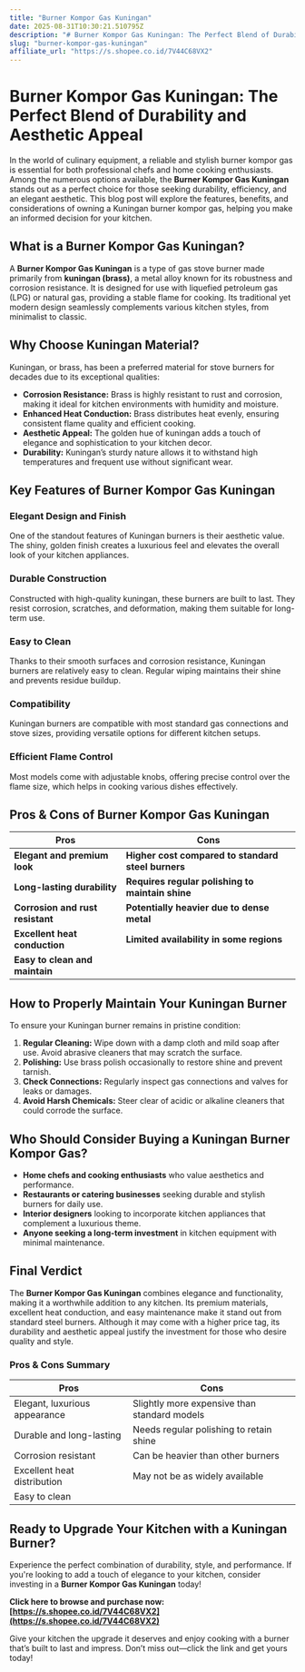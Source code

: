 ```yaml
---
title: "Burner Kompor Gas Kuningan"
date: 2025-08-31T10:30:21.510795Z
description: "# Burner Kompor Gas Kuningan: The Perfect Blend of Durability and Aesthetic Appeal..."
slug: "burner-kompor-gas-kuningan"
affiliate_url: "https://s.shopee.co.id/7V44C68VX2"
---
```

# Burner Kompor Gas Kuningan: The Perfect Blend of Durability and Aesthetic Appeal

In the world of culinary equipment, a reliable and stylish burner kompor gas is essential for both professional chefs and home cooking enthusiasts. Among the numerous options available, the **Burner Kompor Gas Kuningan** stands out as a perfect choice for those seeking durability, efficiency, and an elegant aesthetic. This blog post will explore the features, benefits, and considerations of owning a Kuningan burner kompor gas, helping you make an informed decision for your kitchen.

## What is a Burner Kompor Gas Kuningan?

A **Burner Kompor Gas Kuningan** is a type of gas stove burner made primarily from **kuningan (brass)**, a metal alloy known for its robustness and corrosion resistance. It is designed for use with liquefied petroleum gas (LPG) or natural gas, providing a stable flame for cooking. Its traditional yet modern design seamlessly complements various kitchen styles, from minimalist to classic.

## Why Choose Kuningan Material?

Kuningan, or brass, has been a preferred material for stove burners for decades due to its exceptional qualities:

- **Corrosion Resistance:** Brass is highly resistant to rust and corrosion, making it ideal for kitchen environments with humidity and moisture.
- **Enhanced Heat Conduction:** Brass distributes heat evenly, ensuring consistent flame quality and efficient cooking.
- **Aesthetic Appeal:** The golden hue of kuningan adds a touch of elegance and sophistication to your kitchen decor.
- **Durability:** Kuningan’s sturdy nature allows it to withstand high temperatures and frequent use without significant wear.

## Key Features of Burner Kompor Gas Kuningan

### Elegant Design and Finish

One of the standout features of Kuningan burners is their aesthetic value. The shiny, golden finish creates a luxurious feel and elevates the overall look of your kitchen appliances.

### Durable Construction

Constructed with high-quality kuningan, these burners are built to last. They resist corrosion, scratches, and deformation, making them suitable for long-term use.

### Easy to Clean

Thanks to their smooth surfaces and corrosion resistance, Kuningan burners are relatively easy to clean. Regular wiping maintains their shine and prevents residue buildup.

### Compatibility

Kuningan burners are compatible with most standard gas connections and stove sizes, providing versatile options for different kitchen setups.

### Efficient Flame Control

Most models come with adjustable knobs, offering precise control over the flame size, which helps in cooking various dishes effectively.

## Pros & Cons of Burner Kompor Gas Kuningan

| **Pros** | **Cons** |
|---|---|
| **Elegant and premium look** | **Higher cost compared to standard steel burners** |
| **Long-lasting durability** | **Requires regular polishing to maintain shine** |
| **Corrosion and rust resistant** | **Potentially heavier due to dense metal** |
| **Excellent heat conduction** | **Limited availability in some regions** |
| **Easy to clean and maintain** |  |

## How to Properly Maintain Your Kuningan Burner

To ensure your Kuningan burner remains in pristine condition:

1. **Regular Cleaning:** Wipe down with a damp cloth and mild soap after use. Avoid abrasive cleaners that may scratch the surface.
2. **Polishing:** Use brass polish occasionally to restore shine and prevent tarnish.
3. **Check Connections:** Regularly inspect gas connections and valves for leaks or damages.
4. **Avoid Harsh Chemicals:** Steer clear of acidic or alkaline cleaners that could corrode the surface.

## Who Should Consider Buying a Kuningan Burner Kompor Gas?

- **Home chefs and cooking enthusiasts** who value aesthetics and performance.
- **Restaurants or catering businesses** seeking durable and stylish burners for daily use.
- **Interior designers** looking to incorporate kitchen appliances that complement a luxurious theme.
- **Anyone seeking a long-term investment** in kitchen equipment with minimal maintenance.

## Final Verdict

The **Burner Kompor Gas Kuningan** combines elegance and functionality, making it a worthwhile addition to any kitchen. Its premium materials, excellent heat conduction, and easy maintenance make it stand out from standard steel burners. Although it may come with a higher price tag, its durability and aesthetic appeal justify the investment for those who desire quality and style.

### Pros & Cons Summary

| **Pros** | **Cons** |
|---|---|
| Elegant, luxurious appearance | Slightly more expensive than standard models |
| Durable and long-lasting | Needs regular polishing to retain shine |
| Corrosion resistant | Can be heavier than other burners |
| Excellent heat distribution | May not be as widely available |
| Easy to clean | |

## Ready to Upgrade Your Kitchen with a Kuningan Burner?

Experience the perfect combination of durability, style, and performance. If you're looking to add a touch of elegance to your kitchen, consider investing in a **Burner Kompor Gas Kuningan** today!

**Click here to browse and purchase now: [https://s.shopee.co.id/7V44C68VX2](https://s.shopee.co.id/7V44C68VX2)**

Give your kitchen the upgrade it deserves and enjoy cooking with a burner that’s built to last and impress. Don’t miss out—click the link and get yours today!